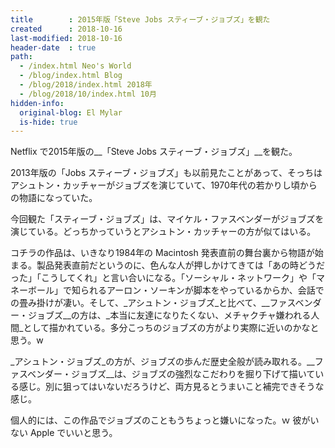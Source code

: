 ```yaml
---
title        : 2015年版「Steve Jobs スティーブ・ジョブズ」を観た
created      : 2018-10-16
last-modified: 2018-10-16
header-date  : true
path:
  - /index.html Neo's World
  - /blog/index.html Blog
  - /blog/2018/index.html 2018年
  - /blog/2018/10/index.html 10月
hidden-info:
  original-blog: El Mylar
  is-hide: true
---
```


Netflix で2015年版の__「Steve Jobs スティーブ・ジョブズ」__を観た。

2013年版の「Jobs スティーブ・ジョブズ」も以前見たことがあって、そっちはアシュトン・カッチャーがジョブズを演じていて、1970年代の若かりし頃からの物語になっていた。

今回観た「スティーブ・ジョブズ」は、マイケル・ファスベンダーがジョブズを演じている。どっちかっていうとアシュトン・カッチャーの方が似てはいる。

コチラの作品は、いきなり1984年の Macintosh 発表直前の舞台裏から物語が始まる。製品発表直前だというのに、色んな人が押しかけてきては「あの時どうだった」「こうしてくれ」と言い合いになる。「ソーシャル・ネットワーク」や「マネーボール」で知られるアーロン・ソーキンが脚本をやっているからか、会話での畳み掛けが凄い。そして、_アシュトン・ジョブズ_と比べて、__ファスベンダー・ジョブズ__の方は、_本当に友達になりたくない、メチャクチャ嫌われる人間_として描かれている。多分こっちのジョブズの方がより実際に近いのかなと思う。w

_アシュトン・ジョブズ_の方が、ジョブズの歩んだ歴史全般が読み取れる。__ファスベンダー・ジョブズ__は、ジョブズの強烈なこだわりを掘り下げて描いている感じ。別に狙ってはいないだろうけど、両方見るとうまいこと補完できそうな感じ。

個人的には、この作品でジョブズのこともうちょっと嫌いになった。ｗ 彼がいない Apple でいいと思う。
